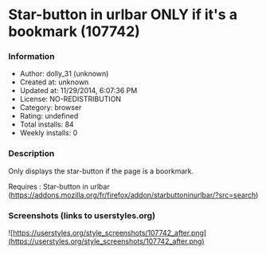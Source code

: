 # Star-button in urlbar ONLY if it's a bookmark (107742)

### Information
- Author: dolly_31 (unknown)
- Created at: unknown
- Updated at: 11/29/2014, 6:07:36 PM
- License: NO-REDISTRIBUTION
- Category: browser
- Rating: undefined
- Total installs: 84
- Weekly installs: 0


### Description
Only displays the star-button if the page is a boorkmark.

Requires : Star-button in urlbar (https://addons.mozilla.org/fr/firefox/addon/starbuttoninurlbar/?src=search)


### Screenshots (links to userstyles.org)
![https://userstyles.org/style_screenshots/107742_after.png](https://userstyles.org/style_screenshots/107742_after.png)



